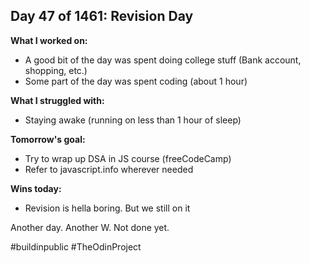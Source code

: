 ## Day 47 of 1461: Revision Day 

**What I worked on:**
- A good bit of the day was spent doing college stuff (Bank account, shopping, etc.)
- Some part of the day was spent coding (about 1 hour)

**What I struggled with:**
- Staying awake (running on less than 1 hour of sleep)

**Tomorrow's goal:**
- Try to wrap up DSA in JS course (freeCodeCamp)
- Refer to javascript.info wherever needed

**Wins today:**
- Revision is hella boring. But we still on it

Another day. Another W. Not done yet.

#buildinpublic #TheOdinProject
